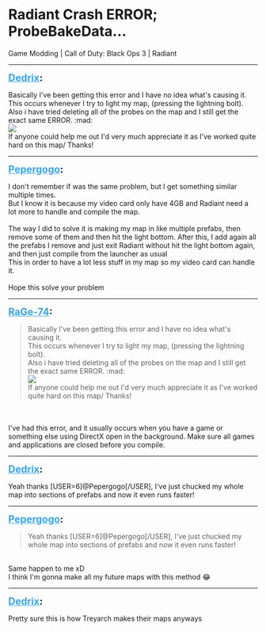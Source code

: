 # Radiant Crash ERROR; ProbeBakeData...
Game Modding | Call of Duty: Black Ops 3 | Radiant

---
<strong style="font-size: 1.4em;"><span style="text-decoration: underline;text-decoration-color: #34a7f9;"><span style="color:#34a7f9;">Dedrix</span></span>:</strong>

<p>Basically I&#39;ve been getting this error and I have no idea what&#39;s causing it.<br />This occurs whenever I try to light my map, (pressing the lightning bolt).<br />Also i have tried deleting all of the probes on the map and I still get the exact same ERROR. :mad:<br /><img style="max-width: 500px;" src="{{ '/wiki/threads/assets/a.211.png' | relative_url }}"><br />If anyone could help me out I&#39;d very much appreciate it as I&#39;ve worked quite hard on this map/ Thanks!</p>

---
<strong style="font-size: 1.4em;"><span style="text-decoration: underline;text-decoration-color: #34a7f9;"><span style="color:#34a7f9;">Pepergogo</span></span>:</strong>

<p>I don&#39;t remember if was the same problem, but I get something similar multiple times.<br />But I know it is because my video card only have 4GB and Radiant need a lot more to handle and compile the map.<br /><br />The way I did to solve it is making my map in like multiple prefabs, then remove some of them and then hit the light bottom. After this, I add again all the prefabs I remove and just exit Radiant without hit the light bottom again, and then just compile from the launcher as usual<br />This in order to have a lot less stuff in my map so my video card can handle it.<br /><br />Hope this solve your problem</p>

---
<strong style="font-size: 1.4em;"><span style="text-decoration: underline;text-decoration-color: #34a7f9;"><span style="color:#34a7f9;">RaGe-74</span></span>:</strong>

<p><blockquote>Basically I&#39;ve been getting this error and I have no idea what&#39;s causing it.<br />This occurs whenever I try to light my map, (pressing the lightning bolt).<br />Also i have tried deleting all of the probes on the map and I still get the exact same ERROR. :mad:<br /><img style="max-width: 500px;" src="{{ '/wiki/threads/assets/a.211.png' | relative_url }}"><br />If anyone could help me out I&#39;d very much appreciate it as I&#39;ve worked quite hard on this map/ Thanks!<br /></blockquote><br /><br />I&#39;ve had this error, and it usually occurs when you have a game or something else using DirectX open in the background. Make sure all games and applications are closed before you compile.</p>

---
<strong style="font-size: 1.4em;"><span style="text-decoration: underline;text-decoration-color: #34a7f9;"><span style="color:#34a7f9;">Dedrix</span></span>:</strong>

<p>Yeah thanks [USER=6]@Pepergogo[/USER], I&#39;ve just chucked my whole map into sections of prefabs and now it even runs faster!</p>

---
<strong style="font-size: 1.4em;"><span style="text-decoration: underline;text-decoration-color: #34a7f9;"><span style="color:#34a7f9;">Pepergogo</span></span>:</strong>

<p><blockquote>Yeah thanks [USER=6]@Pepergogo[/USER], I&#39;ve just chucked my whole map into sections of prefabs and now it even runs faster!<br /></blockquote><br />Same happen to me xD<br />I think I&#39;m gonna make all my future maps with this method  &#128514;</p>

---
<strong style="font-size: 1.4em;"><span style="text-decoration: underline;text-decoration-color: #34a7f9;"><span style="color:#34a7f9;">Dedrix</span></span>:</strong>

<p>Pretty sure this is how Treyarch makes their maps anyways</p>
